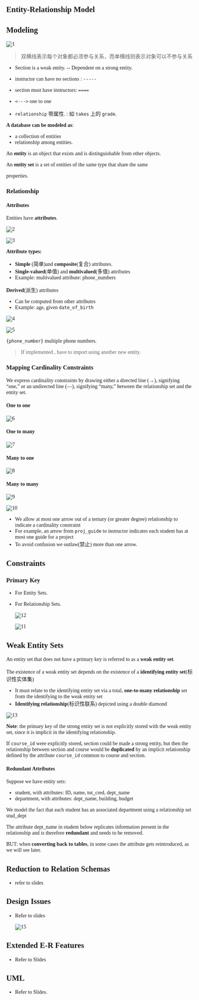<font face = "Times New Roman">

## Entity-Relationship Model

## Modeling

![1](1.png)

> 双横线表示每个对象都必须参与关系，而单横线则表示对象可以不参与关系

* Section is a weak entity. -- Dependent on a strong entity.
* instructor can have no sections : `-----`
* section must have instructors: `====`
* `<--->` one to one

* `relationship` 带属性. :  如 `takes` 上的 `grade`.

**A database can be modeled as**: 

* a collection of entities
* relationship among entities.

An **entity** is an object that exists and is distinguishable from other objects.

An **entity set** is a set of entities of the same type that share the same

properties.

### Relationship

#### Attributes

Entities have **attributes**.

![2](2.png)

![3](3.png)

**Attribute types:**

* **Simple** (简单)and **composite**(复合) attributes.
* **Single-valued**(单值) and **multivalued**(多值) attributes
* Example: multivalued attribute: phone_numbers 

**Derived**(派生) attributes

* Can be computed from other attributes 
* Example: age, given `date_of_birth`

![4](4.png)

![5](5.png)

`{phone_number}` multiple phone numbers.

> If implemented , have to import using another new entity.

### Mapping Cardinality Constraints

We express cardinality constraints by drawing either a directed line $(\to)$, signifying “one,” or an undirected line $(—)$, signifying “many,” between the relationship set and the entity set.

#### One to one

![6](6.png)

#### One to many

![7](7.png)

#### Many to one 

![8](8.png)

#### Many to many

![9](9.png)

![10](10.png)

* We allow at most one arrow out of a ternary (or greater degree) relationship to indicate a cardinality constraint
* For example, an arrow from `proj_guide` to instructor indicates each student has at most one guide for a project
* To avoid confusion we outlaw(禁止) more than one arrow.

## Constraints

### Primary Key

* For Entity Sets.

* For Relationship Sets.

  ![12](12.png)

  ![11](11.png)

## Weak Entity Sets

An entity set that does not have a primary key is referred to as a **weak entity set**.

The existence of a weak entity set depends on the existence of a **identifying entity set**(标识性实体集)

* It must relate to the identifying entity set via a total, **one-to-many relationship** set from the identifying to the weak entity set
* **Identifying relationship**(标识性联系) depicted using a double diamond

![13](13.png)

**Note**: the primary key of the strong entity set is not explicitly stored with the weak entity set, since it is implicit in the identifying relationship.

If `course_id` were explicitly stored, section could be made a strong entity, but then the relationship between section and course would be **duplicated** by an implicit relationship defined by the attribute `course_id` common to course and section.

#### Redundant Attributes

Suppose we have entity sets:

* student, with attributes: ID, name, tot_cred, dept_name
* department, with attributes: dept_name, building, budget

We model the fact that each student has an associated department using a relationship set stud_dept

The attribute dept_name in student below replicates information present in the relationship and is therefore **redundant** and needs to be removed.

BUT: when **converting back to tables**, in some cases the attribute gets reintroduced, as we will see later.

## Reduction to Relation Schemas 

* refer to slides

## Design Issues

* Refer to slides

  ![15](15.png)

## Extended E-R Features

* Refer to Slides

## UML

* Refer to Slides.



</font>

